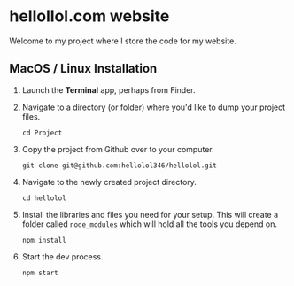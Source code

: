 # hellollol.com website

Welcome to my project where I store the code for my website.

## MacOS / Linux Installation

1. Launch the **Terminal** app, perhaps from Finder.

2. Navigate to a directory (or folder) where you'd like to dump your project files.

   ```
   cd Project
   ```

3. Copy the project from Github over to your computer.

   ```
   git clone git@github.com:hellolol346/hellolol.git
   ```

4. Navigate to the newly created project directory.

   ```
   cd hellolol
   ```

5. Install the libraries and files you need for your setup. This will create a folder
   called `node_modules` which will hold all the tools you depend on.

   ```
   npm install
   ```

6. Start the dev process.

   ```
   npm start
   ```

